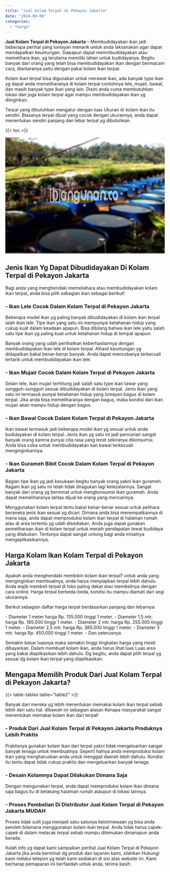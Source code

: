 ```yaml
---
title: "Jual Kolam Terpal di Pekayon Jakarta"
date: "2024-09-08"
categories: 
  - "harga"
---
```


**Jual Kolam Terpal di Pekayon Jakarta** – Membudidayakan ikan jadi beberapa perihal yang lumayan menarik untuk anda laksanakan agar dapat mendapatkan keuntungan. Siapapun dapat memmbudidayakan atau memelihara ikan, yg terutama memiliki lahan untuk budidayanya. Begitu banyak dari orang yang telah bisa membudidayakan ikan dengan bermacam cara, diantaranya yaitu dengan pakai kolam ikan terpal.

Kolam ikan terpal bisa digunakan untuk merawat ikan, ada banyak type ikan yg dapat anda memeliharanya di kolam terpal contohnya lele, mujair, bawal, dan masih banyak type ikan yang lain. Disini anda cuma membutuhkan lokasi dan juga kolam terpal agar mampu membudidayakan ikan yg diinginkan.

Terpal yang dibutuhkan mengatur dengan luas Ukuran dr kolam ikan itu sendiri. Biasanya terpal dijual yang cocok dengan ukurannya, anda dapat menentukan sendiri panjang dan lebar terpal yg dibutuhkan.

{{< toc >}}

![Jual Kolam Terpal di Pekayon Jakarta](/images/jual-kolam-terpal-08.png)

## Jenis Ikan Yg Dapat Dibudidayakan Di Kolam Terpal di Pekayon Jakarta

Bagi anda yang menghendaki memeliahara atau membudidayakan kolam ikan terpal, anda bisa pilih sebagian ikan sebagai berikut!

### \- Ikan Lele Cocok Dalam Kolam Terpal di Pekayon Jakarta

Beberapa model ikan yg paling banyak dibudidayakan di kolam ikan terpal ialah ikan lele. Tipe ikan yang satu ini mempunyai ketahanan hidup yang cukup kuat dalam keadaan apapun. Bisa dibilang bahwa ikan lele yaitu salah satu tipe ikan yg paling kuat untuk ketahanan hidup di tempat apapun.

Banyak orang yang udah perlihatkan keberhasilannya dengan membudidayakan ikan lele di kolam terpal. Alhasil keuntungan yg didapatkan bakal benar-benar banyak. Anda dapat mencobanya terkecuali tertarik untuk membudidayakan ikan lele.

### \- Ikan Mujair Cocok Dalam Kolam Terpal di Pekayon Jakarta

Selain lele, ikan mujair terhitung jadi salah satu type ikan tawar yang sungguh-sungguh sesuai dibudidayakan di kolam terpal. Jenis ikan yang satu ini termasuk punyai ketahanan hidup yang lumayan bagus di kolam terpal. Jika anda bisa memeliharanya dengan bagus, maka kondisi dari ikan mujair akan mampu hidup dengan bagus.

### \- Ikan Bawal Cocok Dalam Kolam Terpal di Pekayon Jakarta

Ikan bawal termasuk jadi beberapa model ikan yg sesuai untuk anda budidayakan di kolam terpal. Jenis ikan yg satu ini jadi pencarian sangat banyak orang karena punyai cita rasa yang lezat sekiranya dikonsumsi. Anda bisa coba untuk membudidayakan kan bawal terkecuali menginginkannya.

### \- Ikan Gurameh Bibit Cocok Dalam Kolam Terpal di Pekayon Jakarta

Bagian tipe ikan yg jadi kesukaan begitu banyak orang yakni ikan gurameh. Ragam ikan yg satu ini telah tidak diragukan lagi kelezatannya. Sangat banyak dari orang yg berminat untuk mengkonsumsi ikan gurameh. Anda dapat memeliharanya lantas dijual ke orang yang mencarinya.

Menggunakan kolam terpal tentu bakal benar-benar sesuai untuk pelihara beraneka jenis ikan sesuai yg dicari. Dimana anda bisa menempatkannya di mana saja, anda dapat memproduksi kolam ikan terpal di halaman rumah atau di area tertentu yg udah disediakan. Anda juga dapat gunakan pemeliharaan ikan di kolam terpal untuk meraih pendapatan lewat budidaya yang dilakukan. Tentunya dapat sangat untung bagi anda misalnya mengaplikasikannya.

## Harga Kolam Ikan Kolam Terpal di Pekayon Jakarta

Apakah anda menghendaki membikin kolam ikan terpal? untuk anda yang menginginkan membuatnya, anda harus menyiapkan terpal lebih dahulu. Anda wajib membeli terpal di toko paling dekat atau membelinya dengan cara online. Harga terpal berbeda-beda, kondisi itu mampu diamati dari segi ukurannya.

Berikut sebagian daftar harga terpal berdasarkan panjang dan lebarnya:

\- Diameter 1 meter harga Rp. 135.000 tinggi 1 meter. - Diameter 1,5 mtr. harga Rp. 185.000 tinggi 1 meter. - Diameter 2 mtr. harga Rp. 255.000 tinggi 1 meter. - Diameter 2,5 mtr. harga Rp. 385.000 tinggi 1 meter. - Diameter 3 mtr. harga Rp. 450.000 tinggi 1 meter. - Dan seterusnya.

Semakin besar luasnya maka semakin tinggi tingkatan harga yang mesti dibayarkan. Dalam membuat kolam ikan, anda harus lihat luas Luas area yang bakal diaplikasikan lebih dahulu. Dg begitu, anda dapat pilih terpal yg sesuai dg kolam ikan terpal yang diaplikasikan.

## Mengapa Memilih Produk Dari Jual Kolam Terpal di Pekayon Jakarta?

{{< table-tables table="table2" >}}

Banyak dari mereka yg lebih menentukan memakai kolam ikan terpal sebab lebih dari satu hal. dibawah ini sebagian alasan Kenapa masyarakat sangat menentukan memakai kolam ikan dari terpal!

### \- Produk Dari Jual Kolam Terpal di Pekayon Jakarta Produknya Lebih Praktis

Praktisnya gunakan kolam ikan dari terpal yakni tidak mengeluarkan sangat banyak tenaga untuk membuatnya. Seperti halnya anda memproduksi kolam ikan yang mengharuskan anda untuk menggali daerah lebih dahulu. Kondisi itu tentu dapat tidak cukup praktis dan mengeluarkan banyak tenaga.

### \- Desain Kolamnya Dapat Dilakukan Dimana Saja

Dengan mengunakan terpal, anda dapat memproduksi kolam ikan dimana saja bagus itu di belakang halaman rumah ataupun di lokasi lainnya.

### \- Proses Pembelian Di Distributor Jual Kolam Terpal di Pekayon Jakarta MUDAH

Proses tidak sulit juga menjadi satu-satunya keistimewaan yg bisa anda peroleh bilamana menggunakan kolam ikan terpal. Anda tidak harus capek-capek di dalam melacak terpal sebab mampu ditemukan dimanapun anda berada.

Itulah info yg dapat kami sampaikan perihal Jual Kolam Terpal di Pekayon Jakarta jika anda berminat dg produk dan layanan kami, silahkan Hubungi kami melalui telepon yg telah kami sediakan di sisi atas website ini. Kami berharap pemaparan ini berfaedah untuk anda, terima kasih.
